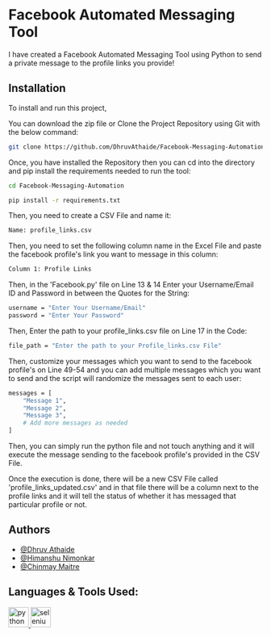 
# Facebook Automated Messaging Tool

I have created a Facebook Automated Messaging Tool using Python to send a private message to the profile links you provide!


## Installation

To install and run this project,

You can download the zip file or Clone the Project Repository using Git with the below command:
```bash
git clone https://github.com/DhruvAthaide/Facebook-Messaging-Automation.git
```


Once, you have installed the Repository then you can cd into the directory and pip install the requirements needed to run the tool:
```bash
cd Facebook-Messaging-Automation
```

```bash
pip install -r requirements.txt
```

Then, you need to create a CSV File and name it:
```bash
Name: profile_links.csv
```

Then, you need to set the following column name in the Excel File and paste the facebook profile's link you want to message in this column:
```bash
Column 1: Profile Links
```


Then, in the 'Facebook.py' file on Line 13 & 14 Enter your Username/Email ID and Password in between the Quotes for the String:
```bash
username = "Enter Your Username/Email"
password = "Enter Your Password"
```


Then, Enter the path to your profile_links.csv file on Line 17 in the Code:
```bash
file_path = "Enter the path to your Profile_links.csv File"
```


Then, customize your messages which you want to send to the facebook profile's on Line 49-54 and you can add multiple messages which you want to send and the script will randomize the messages sent to each user:
```bash
messages = [
    "Message 1",
    "Message 2",
    "Message 3",
    # Add more messages as needed
]
```

Then, you can simply run the python file and not touch anything and it will execute the message sending to the facebook profile's provided in the CSV File.

Once the execution is done, there will be a new CSV File called 'profile_links_updated.csv' and in that file there will be a column next to the profile links and it will tell the status of whether it has messaged that particular profile or not. 

## Authors

- [@Dhruv Athaide](https://github.com/DhruvAthaide)
- [@Himanshu Nimonkar](https://github.com/BoomHimanshu)
- [@Chinmay Maitre](https://github.com/Chinmay-Maitre08)


## Languages & Tools Used:
<p align="left"> 
<a href="https://www.python.org/" target="_blank" rel="noreferrer"> <img src="https://cdn.jsdelivr.net/gh/devicons/devicon/icons/python/python-original.svg" alt="python" width="40" height="40"/> </a>
<a href="https://www.selenium.dev/" target="_blank" rel="noreferrer"> <img src="https://cdn.jsdelivr.net/gh/devicons/devicon/icons/selenium/selenium-original.svg" alt="selenium" width="40" height="40"/> </a>
</p>